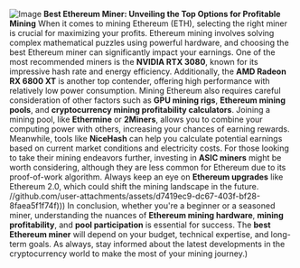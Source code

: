 
![Image](https://github.com/user-attachments/assets/d7419ec9-dc67-403f-bf28-8faea5f1f74f)
**Best Ethereum Miner: Unveiling the Top Options for Profitable Mining**
When it comes to mining Ethereum (ETH), selecting the right miner is crucial for maximizing your profits. Ethereum mining involves solving complex mathematical puzzles using powerful hardware, and choosing the best Ethereum miner can significantly impact your earnings. One of the most recommended miners is the **NVIDIA RTX 3080**, known for its impressive hash rate and energy efficiency. Additionally, the **AMD Radeon RX 6800 XT** is another top contender, offering high performance with relatively low power consumption.
Mining Ethereum also requires careful consideration of other factors such as **GPU mining rigs**, **Ethereum mining pools**, and **cryptocurrency mining profitability calculators**. Joining a mining pool, like **Ethermine** or **2Miners**, allows you to combine your computing power with others, increasing your chances of earning rewards. Meanwhile, tools like **NiceHash** can help you calculate potential earnings based on current market conditions and electricity costs.
For those looking to take their mining endeavors further, investing in **ASIC miners** might be worth considering, although they are less common for Ethereum due to its proof-of-work algorithm. Always keep an eye on **Ethereum upgrades** like Ethereum 2.0, which could shift the mining landscape in the future.
 //github.com/user-attachments/assets/d7419ec9-dc67-403f-bf28-8faea5f1f74f)))
In conclusion, whether you're a beginner or a seasoned miner, understanding the nuances of **Ethereum mining hardware**, **mining profitability**, and **pool participation** is essential for success. The **best Ethereum miner** will depend on your budget, technical expertise, and long-term goals. As always, stay informed about the latest developments in the cryptocurrency world to make the most of your mining journey.)
